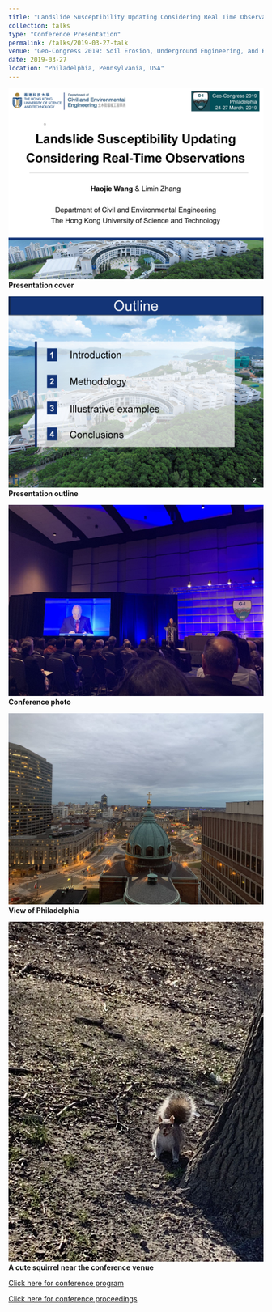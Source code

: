 ```yaml
---
title: "Landslide Susceptibility Updating Considering Real Time Observations"
collection: talks
type: "Conference Presentation"
permalink: /talks/2019-03-27-talk
venue: "Geo-Congress 2019: Soil Erosion, Underground Engineering, and Risk Assessment."
date: 2019-03-27
location: "Philadelphia, Pennsylvania, USA"
---
```


![Presentation cover](/images/Haojie%20WANG_Geo-Congress_2019_Page_01.jpg)
**Presentation cover**

![Presentation outline](/images/Haojie%20WANG_Geo-Congress_2019_Page_02.jpg)
**Presentation outline**

![Conference photo](/images/WeChat%20Image_20211208223501.jpg)
**Conference photo**

![View of Philadelphia](/images/WeChat%20Image_20211208223506.jpg)
**View of Philadelphia**

![A cute squirrel near the conference venue](/images/WeChat%20Image_20211208223510.jpg)
**A cute squirrel near the conference venue**

[Click here for conference program](https://www.geocongress.org/sites/geocongress.org/2019/files/inline-files/2019-geo-congress-final-program.pdf)

[Click here for conference proceedings](https://ascelibrary.org/doi/book/10.1061/geocongress2019)
